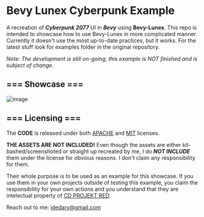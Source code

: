 # Bevy Lunex Cyberpunk Example

A recreation of ***Cyberpunk 2077*** UI in ***Bevy*** using **Bevy-Lunex**. This repo is intended to showcase how to use Bevy-Lunex in more complicated manner.
Currently it doesn't use the most up-to-date practices, but it works. For the latest stuff look for examples folder in the original repository.

*Note: The development is still on-going, this example is NOT finished and is subject of change.*

## === Showcase ===
![image](https://github.com/bytestring-net/bevy_lunex/assets/49441831/73d96dd1-d851-4a9f-9d58-11aba63e579d)

## === Licensing ===
The **CODE** is released under both [APACHE](./LICENSE-APACHE) and [MIT](./LICENSE-MIT) licenses.

**THE ASSETS ARE NOT INCLUDED!** Even though the assets are either kit-bashed/screenshoted or straight up recreated by me, I do ***NOT INCLUDE*** them under the license for obvious reasons. I don't claim any responsibility for them.

Their whole purpose is to be used as an example for this showcase. If you use them in your own projects outside of testing this example, you claim the responsibility for your own actions and you understand that they are intelectual property of [CD PROJEKT RED](https://www.cdprojekt.com/en/).

Reach out to me: idedary@gmail.com
